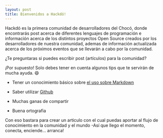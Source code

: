 ```yaml
---
layout: post
title: Bienvenidos a Hackdó!
---
```


Hackdó es la primera comunidad de desarrolladores del Chocó, donde encontrarás post acerca de diferentes lenguajes de programación e información acerca de los distintos proyectos Open Source creados por los desarrolladores de nuestra comunidad, ademas de información actualizada acerca de los próximos eventos que se llevarán a cabo por la comunidad.

¿Te preguntaras si puedes escribir post (artículos) para la comunidad?

¡Por supuesto! Solo debes tener en cuenta algunos tips que te servirán de mucha ayuda. :smile:

- Tener un conocimiento básico sobre [el uso sobre Markdown](http://daringfireball.net/projects/markdown/basics)

- Saber utilizar [Github](http://www.github.com)

- Muchas ganas de compartir

- Buena ortografia

Con eso bastara para crear un articulo con el cual puedas aportar al flujo de conocimiento en la comunidad y el mundo -Así que llego el momento, conecta, enciende... arranca!